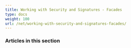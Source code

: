 ```yaml
---
title: Working with Security and Signatures - Facades
type: docs
weight: 100
url: /net/working-with-security-and-signatures-facades/
---
```


### **Articles in this section**

